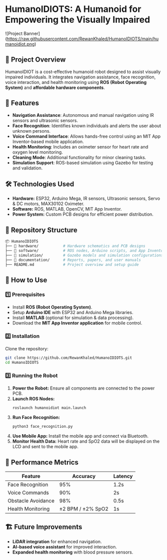 # HumanoIDIOTS: A Humanoid for Empowering the Visually Impaired

![Project Banner]
(https://raw.githubusercontent.com/RewanKhaled/HumanoIDIOTS/main/humanoidiot.png)

## 📌 Project Overview
HumanoIDIOT is a cost-effective humanoid robot designed to assist visually impaired individuals. It integrates navigation assistance, face recognition, voice interaction, and health monitoring using **ROS (Robot Operating System)** and **affordable hardware components**. 

## 🚀 Features
- **Navigation Assistance**: Autonomous and manual navigation using IR sensors and ultrasonic sensors.
- **Face Recognition**: Identifies known individuals and alerts the user about unknown persons.
- **Voice Command Interface**: Allows hands-free control using an MIT App Inventor-based mobile application.
- **Health Monitoring**: Includes an oximeter sensor for heart rate and oxygen level monitoring.
- **Cleaning Mode**: Additional functionality for minor cleaning tasks.
- **Simulation Support**: ROS-based simulation using Gazebo for testing and validation.

## 🛠️ Technologies Used
- **Hardware:** ESP32, Arduino Mega, IR sensors, Ultrasonic sensors, Servo & DC motors, MAX30102 Oximeter.
- **Software:** ROS, MATLAB, OpenCV, MIT App Inventor.
- **Power System:** Custom PCB designs for efficient power distribution.

## 📂 Repository Structure
```bash
📦 HumanoIDIOTS
├── 📁 hardware/           # Hardware schematics and PCB designs
├── 📁 software/           # ROS nodes, Arduino scripts, and App Inventor code
├── 📁 simulation/         # Gazebo models and simulation configurations
├── 📁 documentation/      # Reports, papers, and user manuals
├── README.md             # Project overview and setup guide
```

## 📖 How to Use
### 1️⃣ Prerequisites
- Install **ROS (Robot Operating System)**.
- Setup **Arduino IDE** with ESP32 and Arduino Mega libraries.
- Install **MATLAB** (optional for simulation & data processing).
- Download the **MIT App Inventor application** for mobile control.

### 2️⃣ Installation
Clone the repository:
```bash
git clone https://github.com/RewanKhaled/HumanoIDIOTS.git
cd HumanoIDIOTS
```

### 3️⃣ Running the Robot
1. **Power the Robot:** Ensure all components are connected to the power PCB.
2. **Launch ROS Nodes:**
   ```bash
   roslaunch humanoidiot main.launch
   ```
3. **Run Face Recognition:**
   ```bash
   python3 face_recognition.py
   ```
4. **Use Mobile App:** Install the mobile app and connect via Bluetooth.
5. **Monitor Health Data:** Heart rate and SpO2 data will be displayed on the LCD and sent to the mobile app.

## 🔬 Performance Metrics
| Feature | Accuracy | Latency |
|---------|---------|---------|
| Face Recognition | 95% | 1.2s |
| Voice Commands | 90% | 2s |
| Obstacle Avoidance | 98% | 0.5s |
| Health Monitoring | ±2 BPM / ±2% SpO2 | 1s |

## 🏗️ Future Improvements
- **LiDAR integration** for enhanced navigation.
- **AI-based voice assistant** for improved interaction.
- **Expanded health monitoring** with blood pressure sensors.
